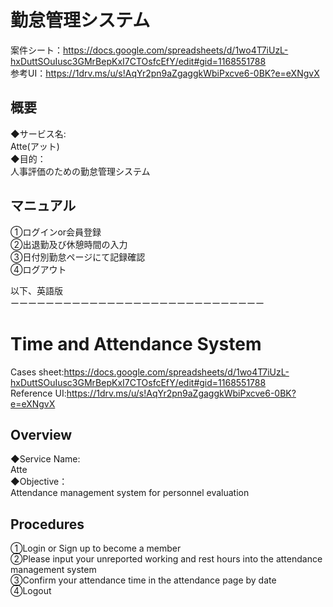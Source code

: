 # 勤怠管理システム
案件シート：https://docs.google.com/spreadsheets/d/1wo4T7iUzL-hxDuttSOuIusc3GMrBepKxI7CTOsfcEfY/edit#gid=1168551788<br>
参考UI：https://1drv.ms/u/s!AqYr2pn9aZgaggkWbiPxcve6-0BK?e=eXNgvX<br>

## 概要<br>
◆サービス名:<br>
Atte(アット)　<br>
◆目的：<br>
人事評価のための勤怠管理システム<br>

## マニュアル<br>
①ログインor会員登録<br>
②出退勤及び休憩時間の入力<br>
③日付別勤怠ページにて記録確認<br>
④ログアウト<br>

以下、英語版<br>
ーーーーーーーーーーーーーーーーーーーーーーーーーーーーー<br>

# Time and Attendance System
Cases sheet:https://docs.google.com/spreadsheets/d/1wo4T7iUzL-hxDuttSOuIusc3GMrBepKxI7CTOsfcEfY/edit#gid=1168551788<br>
Reference UI:https://1drv.ms/u/s!AqYr2pn9aZgaggkWbiPxcve6-0BK?e=eXNgvX<br>

## Overview<br>
◆Service Name:<br>
Atte<br>
◆Objective：<br>
Attendance management system for personnel evaluation<br>

## Procedures<br>
①Login or Sign up to become a member<br>
②Please input your unreported working and rest hours into the attendance management system<br>
③Confirm your attendance time in the attendance page by date<br>
④Logout<br>
